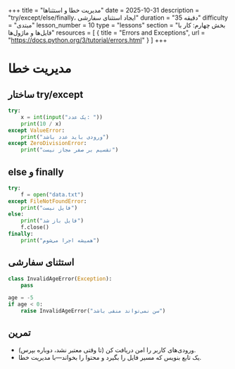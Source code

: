 +++
title = "مدیریت خطا و استثناها"
date = 2025-10-31
description = "try/except/else/finally، ایجاد استثنای سفارشی"
duration = "35 دقیقه"
difficulty = "مبتدی"
lesson_number = 10
type = "lessons"
section = "بخش چهارم: کار با فایل‌ها و ماژول‌ها"
resources = [
  { title = "Errors and Exceptions", url = "https://docs.python.org/3/tutorial/errors.html" }
]
+++

# مدیریت خطا

## ساختار try/except

```python
try:
    x = int(input("یک عدد: "))
    print(10 / x)
except ValueError:
    print("ورودی باید عدد باشد")
except ZeroDivisionError:
    print("تقسیم بر صفر مجاز نیست")
```

## else و finally

```python
try:
    f = open("data.txt")
except FileNotFoundError:
    print("فایل نیست")
else:
    print("فایل باز شد")
    f.close()
finally:
    print("همیشه اجرا می‌شوم")
```

## استثنای سفارشی

```python
class InvalidAgeError(Exception):
    pass

age = -5
if age < 0:
    raise InvalidAgeError("سن نمی‌تواند منفی باشد")
```

## تمرین

- ورودی‌های کاربر را امن دریافت کن (تا وقتی معتبر نشد، دوباره بپرس).
- یک تابع بنویس که مسیر فایل را بگیرد و محتوا را بخواند—با مدیریت خطا.

